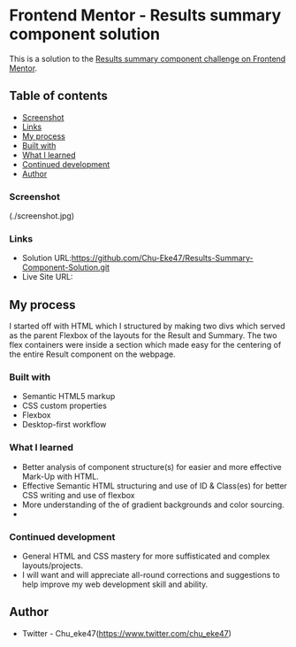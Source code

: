 # Frontend Mentor - Results summary component solution

This is a solution to the [Results summary component challenge on Frontend Mentor](https://www.frontendmentor.io/challenges/results-summary-component-CE_K6s0maV).

## Table of contents
  - [Screenshot](#screenshot)
  - [Links](#links)
  - [My process](#my-process)
  - [Built with](#built-with)
  - [What I learned](#what-i-learned)
  - [Continued development](#continued-development)
  - [Author](#author)


### Screenshot

(./screenshot.jpg)

### Links

  - Solution URL:https://github.com/Chu-Eke47/Results-Summary-Component-Solution.git
  - Live Site URL:

## My process
  I started off with HTML which I structured by making two divs which served as the parent Flexbox of the layouts for the Result and Summary. The two flex containers were inside a section which made easy for the centering of the entire Result component on the webpage.

### Built with
  - Semantic HTML5 markup
  - CSS custom properties
  - Flexbox
  - Desktop-first workflow

### What I learned
  - Better analysis of component structure(s) for easier and more effective Mark-Up with HTML.
  - Effective Semantic HTML structuring and use of ID & Class(es) for better CSS writing and use of flexbox 
  - More understanding of the of gradient backgrounds and color sourcing.
  - 

### Continued development
  - General HTML and CSS mastery for more suffisticated and complex layouts/projects.
  - I will want and will appreciate all-round corrections and suggestions to help improve my web development skill and ability.

## Author
  - Twitter - Chu_eke47(https://www.twitter.com/chu_eke47)



